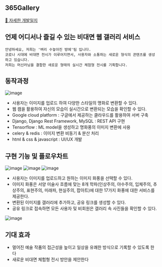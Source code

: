 ## 365Gallery
[📝 자세한 개발일지](https://github.com/365Gallery/server/wiki)

## 언제 어디서나 즐길 수 있는 비대면 웹 갤러리 서비스

    안녕하세요, 저희는 '벼리 수놓아진 방에'팀 입니다.
    코로나 시대에 비대면 전시가 이루어지면서, 사용자와 소통하는 새로운 형식의 콘텐츠를 생성하고 있습니다.
    저희는 머신러닝을 결합한 새로운 형태의 실시간 체험형 전시를 기획합니다.

## 동작과정

![image](https://user-images.githubusercontent.com/54340317/120063035-2ac84380-c0a0-11eb-92d0-03ad716561db.png)

- 사용자는 이미지를 업로드 하여 다양한 스타일의 명화로 변환할 수 있다.
- 웹 캠을 활용하여 자신의 모습이 실시간으로 변환되는 모습을 확인할 수 있다.
- Google cloud platform : 구글에서 제공하는 클라우드를 활용하여 서버 구축
- Django, Django Rest Framework, MySQL : REST API 구현
- Tensorflow : ML model을 생성하고 명화풍의 이미지 변환에 사용
- celery & redis : 이미지 변환 비동기 & 분산 처리
- html & css & javascript : UI/UX 개발

## 구현 기능 및 플로우차트

![image](https://user-images.githubusercontent.com/54340317/120063044-3c115000-c0a0-11eb-9f3b-25e205f77196.png)
![image](https://user-images.githubusercontent.com/54340317/120063049-3ddb1380-c0a0-11eb-97fc-bd6c81259e9c.png)
![image](https://user-images.githubusercontent.com/54340317/120063051-403d6d80-c0a0-11eb-82e3-6e138faf0c96.png)

- 사용자는 이미지를 업로드하고 원하는 이미지 화풍을 선택할 수 있다.
- 이미지 화풍은 서양 미술사 흐름에 맞는 8개 학파(인상주의, 야수주의, 입체주의, 추상주의, 표현주의, 미래파, 현실주의, 팝아트)에 대한 17가지 화풍에 대한 서비스를 제공한다.
- 변환된 이미지를 갤러리에 추가하고, 공유 링크를 생성할 수 있다.
- 공유 링크로 접속하면 모든 사용자 및 비회원은 갤러리 속 사진들을 확인할 수 있다.

![image](https://user-images.githubusercontent.com/54340317/120063121-9a3e3300-c0a0-11eb-9840-2c0858d66034.png)

## 기대 효과

- 멀어진 예술 작품의 접근성을 높이고 일상을 유쾌한 방식으로 기록할 수 있도록 한다
- 새로운 비대면 체험형 전시 방안을 제안한다
